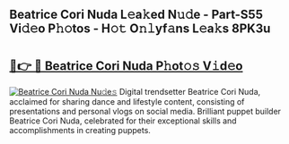 ## Beatrice Cori Nuda L𝚎a𝚔ed N𝚞𝚍e - Part-S55 Vi𝚍𝚎o P𝚑𝚘tos - H𝚘𝚝 O𝚗𝚕yf𝚊ns L𝚎a𝚔s 8PK3u

# <h2><a href="http://kff5rld.oniu.top/?m=Beatrice+Cori+Nuda">🔗👉 🔴 Beatrice Cori Nuda P𝚑ot𝚘𝚜 V𝚒d𝚎o</a></h2>

[![Beatrice Cori Nuda Nu𝚍e𝚜](https://i.imgur.com/0qMVB7G.gif)](http://kff5rld.oniu.top/?m=Beatrice+Cori+Nuda)
Digital trendsetter Beatrice Cori Nuda, acclaimed for sharing dance and lifestyle content, consisting of presentations and personal vlogs on social media. Brilliant puppet builder Beatrice Cori Nuda, celebrated for their exceptional skills and accomplishments in creating puppets.  

